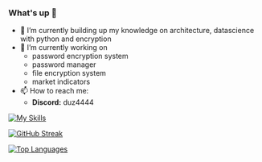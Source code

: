 
### What's up 👋
- 🌱 I’m currently building up my knowledge on architecture, datascience with python and encryption
- 🔭 I’m currently working on
  - password encryption system
  - password manager
  - file encryption system
  - market indicators
- 📫 How to reach me:
  - **Discord:** duz4444
<!--[![Github stats](https://github-readme-stats.vercel.app/api?username=duzzuti&theme=radical)](https://github-readme-stats.vercel.app/api?username=duzzuti&theme=radical)-->

[![My Skills](https://skillicons.dev/icons?i=py,cpp,flutter,cmake,qt,tensorflow,blender,github,linux,raspberrypi,vscode)](https://skillicons.dev)

[![GitHub Streak](https://streak-stats.demolab.com/?user=Duzzuti&theme=dark)](https://git.io/streak-stats)

[![Top Languages](https://github-readme-stats-sigma-five.vercel.app/api/top-langs/?username=duzzuti&langs_count=10)](https://github-readme-stats-6gs4.vercel.app/api/top-langs/?username=duzzuti&langs_count=10)


<!--
**Duzzuti/Duzzuti** is a ✨ _special_ ✨ repository because its `README.md` (this file) appears on your GitHub profile.

Here are some ideas to get you started:

- 🔭 I’m currently working on ...
- 🌱 I’m currently learning ...
- 👯 I’m looking to collaborate on ...
- 🤔 I’m looking for help with ...
- 💬 Ask me about ...
- 📫 How to reach me: ...
- 😄 Pronouns: ...
- ⚡ Fun fact: ...
-->
